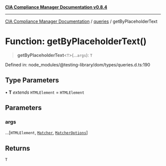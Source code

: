 [**CIA Compliance Manager Documentation v0.8.4**](../../../README.md)

***

[CIA Compliance Manager Documentation](../../../globals.md) / [queries](../README.md) / getByPlaceholderText

# Function: getByPlaceholderText()

> **getByPlaceholderText**\<`T`\>(...`args`): `T`

Defined in: node\_modules/@testing-library/dom/types/queries.d.ts:190

## Type Parameters

• **T** *extends* `HTMLElement` = `HTMLElement`

## Parameters

### args

...\[`HTMLElement`, [`Matcher`](../../../type-aliases/Matcher.md), [`MatcherOptions`](../../../interfaces/MatcherOptions.md)\]

## Returns

`T`
